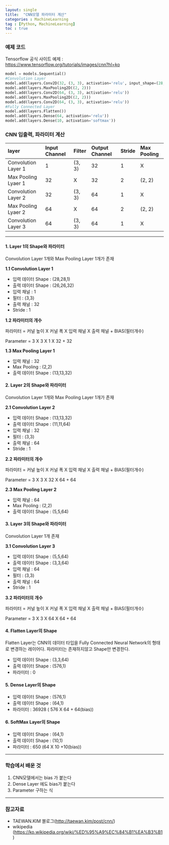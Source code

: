 ```yaml
---
layout: single
title:  "CNN모델 파라미터 계산"
categories : MachineLearning
tag : [Python, MachineLearning]
toc : true
---
```


### 예제 코드

Tensorflow 공식 사이트 예제 : https://www.tensorflow.org/tutorials/images/cnn?hl=ko

```PYTHON
model = models.Sequential()
#Convolution Layer
model.add(layers.Conv2D(32, (3, 3), activation='relu', input_shape=(28, 28, 1)))
model.add(layers.MaxPooling2D((2, 2)))
model.add(layers.Conv2D(64, (3, 3), activation='relu'))
model.add(layers.MaxPooling2D((2, 2)))
model.add(layers.Conv2D(64, (3, 3), activation='relu'))
#Fully Connected Layer
model.add(layers.Flatten())
model.add(layers.Dense(64, activation='relu'))
model.add(layers.Dense(10, activation='softmax'))
```

### CNN 입출력, 파라미터 계산

| layer               | Input Channel | Filter | Output Channel | Stride | Max Pooling |
| :------------------ | :------------ | :----- | :------------- | :----- | :---------- |
| Convolution Layer 1 | 1             | (3, 3) | 32             | 1      | X           |
| Max Pooling Lyaer 1 | 32            | X      | 32             | 2      | (2, 2)      |
| Convolution Layer 2 | 32            | (3, 3) | 64             | 1      | X           |
| Max Pooling Lyaer 2 | 64            | X      | 64             | 2      | (2, 2)      |
| Convolution Layer 3 | 64            | (3, 3) | 64             | 1      | X           |

---

#### 1. Layer 1의 Shape와 파라미터

Convolution Layer 1개와 Max Pooling Layer 1개가 존재

__1.1 Convolution Layer 1__

* 입력 데이터 Shape : (28,28,1)
* 출력 데이터 Shape : (26,26,32)
* 입력 채널 : 1
* 필터 : (3,3)
* 출력 채널 : 32
* Stride : 1

__1.2 파라미터의 개수__

파라미터 = 커널 높이 X 커널 폭 X 입력 채널 X 출력 채널 + BIAS(필터개수)

Parameter = 3 X 3 X 1 X 32 + 32

__1.3 Max Pooling Layer 1__

* 입력 채널 : 32
* Max Pooling : (2,2)
* 출력 데이터 Shape : (13,13,32)

#### 2. Layer 2의 Shape와 파라미터

Convolution Layer 1개와 Max Pooling Layer 1개가 존재

__2.1 Convolution Layer 2__

* 입력 데이터 Shape : (13,13,32)
* 출력 데이터 Shape : (11,11,64)
* 입력 채널 : 32
* 필터 : (3,3)
* 출력 채널 : 64
* Stride : 1

__2.2 파라미터의 개수__

파라미터 = 커널 높이 X 커널 폭 X 입력 채널 X 출력 채널 + BIAS(필터개수)

Parameter = 3 X 3 X 32 X 64 + 64

__2.3 Max Pooling Layer 2__

* 입력 채널 : 64
* Max Pooling : (2,2)
* 출력 데이터 Shape : (5,5,64)

#### 3. Layer 3의 Shape와 파라미터

Convolution Layer 1개 존재

__3.1 Convolution Layer 3__

* 입력 데이터 Shape : (5,5,64)
* 출력 데이터 Shape : (3,3,64)
* 입력 채널 : 64
* 필터 : (3,3)
* 출력 채널 : 64
* Stride : 1

__3.2 파라미터의 개수__

파라미터 = 커널 높이 X 커널 폭 X 입력 채널 X 출력 채널 + BIAS(필터개수)

Parameter = 3 X 3 X 64 X 64 + 64

#### 4. Flatten Layer의 Shape

Flatten Layer는 CNN의 데이터 타입을 Fully Connected Neural Network의 형태로 변경하는 레이어다. 파라미터는 존재하지않고 Shape만 변경한다.

* 입력 데이터 Shape : (3,3,64)
* 출력 데이터 Shape : (576,1)
* 파라미터 : 0

#### 5. Dense Layer의 Shape

* 입력 데이터 Shape : (576,1)
* 출력 데이터 Shape : (64,1)
* 파라미터 : 36928 ( 576 X 64 + 64(bias))

#### 6. SoftMax Layer의 Shape

* 입력 데이터 Shape : (64,1)
* 출력 데이터 Shape : (10,1)
* 파라미터 : 650 (64 X 10 +10(bias))

---

### 학습에서 배운 것

1. CNN모델에서는 bias 가 붙는다
2. Dense Layer 에도 bias가 붙는다
3. Parameter 구하는 식

---

### 참고자료

* TAEWAN.KIM 블로그(http://taewan.kim/post/cnn/)
* wikipedia (https://ko.wikipedia.org/wiki/%ED%95%A9%EC%84%B1%EA%B3%B1)
